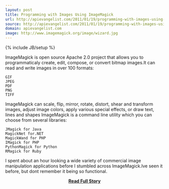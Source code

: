 ```yaml
---
layout: post
title: Programming with Images Using ImageMagick
url: http://apievangelist.com/2011/01/19/programming-with-images-using-imagemagick/
source: http://apievangelist.com/2011/01/19/programming-with-images-using-imagemagick/
domain: apievangelist.com
image: http://www.imagemagick.org/image/wizard.jpg
---
```

{% include JB/setup %}<p>ImageMagick is open source Apache 2.0 project that allows you to programmaticaly create, edit, compose, or convert bitmap images.It can read and write images in over 100 formats:

	GIF
	JPEG
	PDF
	PNG
	TIFF

ImageMagick can scale, flip, mirror, rotate, distort, shear and transform images, adjust image colors, apply various special effects, or draw text, lines and shapes
ImageMagick is a command line utility which you can choose from several libraries:

	JMagick for Java
	MagickNet for.NET
	MagickWand for PHP
	IMagick for PHP
	PythonMagick for Python
	RMagick for Ruby

I spent about an hour looking a wide variety of commercial image manipulation applications before I stumbled across ImageMagick.Ive seen it before, but dont remember it being so functional.</p>
<center><p><a href="http://apievangelist.com/2011/01/19/programming-with-images-using-imagemagick/" style='padding:25px; font-sze:18px; font-weight: bold;'>Read Full Story</a></p></center>
